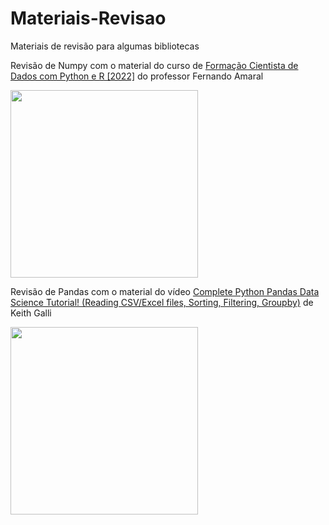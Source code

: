 # Materiais-Revisao
 Materiais de revisão para algumas bibliotecas

Revisão de Numpy com o material do curso de <a href="https://www.udemy.com/user/fernando-amaral-3/">Formação Cientista de Dados com Python e R [2022]</a> do professor Fernando Amaral

<img src ="https://user-images.githubusercontent.com/86500603/153482621-a5596463-cf73-4b55-a428-4f25a30fddd6.png" width = 300>

Revisão de Pandas com o material do vídeo <a href ="https://github.com/KeithGalli/pandas">Complete Python Pandas Data Science Tutorial! (Reading CSV/Excel files, Sorting, Filtering, Groupby)</a> de Keith Galli

<img src = "https://user-images.githubusercontent.com/86500603/153487473-b65be4f0-f662-4356-b34b-503970a4bd5d.png" width = 300>
